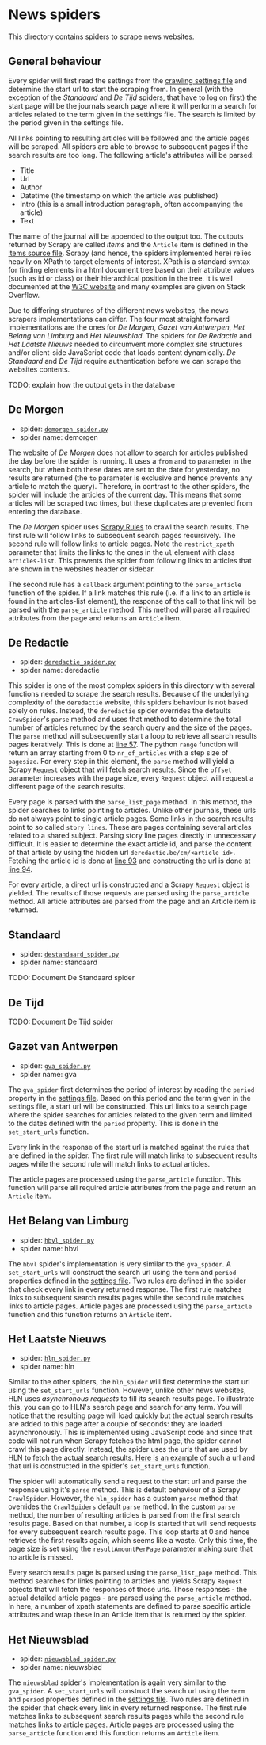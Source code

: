 # News spiders

This directory contains spiders to scrape news websites.

## General behaviour

Every spider will first read the settings from the [crawling settings file](../crawling_settings.json) and determine the
start url to start the scraping from. In general (with the exception of the *Standaard* and *De Tijd* spiders, that have
to log on first) the start page will be the journals search page where it will perform a search for articles related to
the term given in the settings file. The search is limited by the period given in the settings file.

All links pointing to resulting articles will be followed and the article pages will be scraped. All spiders are able to
browse to subsequent pages if the search results are too long. The following article's attributes will be parsed:

* Title
* Url
* Author
* Datetime (the timestamp on which the article was published)
* Intro (this is a small introduction paragraph, often accompanying the article)
* Text

The name of the journal will be appended to the output too. The outputs returned by Scrapy are called *items* and the
`Article` item is defined in the [items source file](../items.py). Scrapy (and hence, the spiders implemented here)
relies heavily on XPath to target elements of interest. XPath is a standard syntax for finding elements in a html
document tree based on their attribute values (such as id or class) or their hierarchical position in the tree. It is
well documented at the [W3C website](http://www.w3schools.com/xpath/) and many examples are given on Stack Overflow.

Due to differing structures of the different news websites, the news scrapers implementations can differ. The four most
straight forward implementations are the ones for *De Morgen*, *Gazet van Antwerpen*, *Het Belang van Limburg* and *Het
Nieuwsblad*. The spiders for *De Redactie* and *Het Laatste Nieuws* needed to circumvent more complex site structures
and/or client-side JavaScript code that loads content dynamically. *De Standaard* and *De Tijd* require authentication
before we can scrape the websites contents.

TODO: explain how the output gets in the database

## De Morgen

* spider: [`demorgen_spider.py`](./demorgen_spider.py)
* spider name: demorgen

The website of *De Morgen* does not allow to search for articles published the day before the spider is running. It uses a
`from` and `to` parameter in the search, but when both these dates are set to the date for yesterday, no results are
returned (the `to` parameter is exclusive and hence prevents any article to match the query). Therefore, in contrast to
the other spiders, the spider will include the articles of the current day. This means that some articles will be
scraped two times, but these duplicates are prevented from entering the database.

The *De Morgen* spider uses [Scrapy Rules](http://doc.scrapy.org/en/latest/topics/spiders.html?highlight=rule#crawling-rules)
 to crawl the search results. The first rule will follow
links to subsequent search pages recursively. The second rule will follow links to article pages. Note the
`restrict_xpath` parameter that limits the links to the ones in the `ul` element with class `articles-list`. This
prevents the spider from following links to articles that are shown in the websites header or sidebar.

The second rule has a `callback` argument pointing to the `parse_article` function of the spider. If a link matches this
rule (i.e. if a link to an article is found in the articles-list element), the response of the call to that link will
be parsed with the `parse_article` method. This method will parse all required attributes from the page and returns an
`Article` item.

## De Redactie

* spider: [`deredactie_spider.py`](./deredactie_spider.py)
* spider name: deredactie

This spider is one of the most complex spiders in this directory with several functions needed to scrape the search
results. Because of the underlying complexity of the `deredactie` website, this spiders behaviour is not based solely on
rules. Instead, the `deredactie` spider overrides the defaults `CrawSpider`'s `parse` method and uses that method to
determine the total number of articles returned by the search query and the size of the pages. The `parse` method will
subsequently start a loop to retrieve all search results pages iteratively. This is done at [line
57](./deredactie_spider.py#L57). The python `range` function will return an array starting from 0 to `nr_of_articles`
with a step size of `pagesize`. For every step in this element, the `parse` method will yield a Scrapy `Request` object
that will fetch search results. Since the `offset` parameter increases with the page size, every `Request` object will
request a different page of the search results.

Every page is parsed with the `parse_list_page` method. In this method, the spider searches to links pointing to
articles. Unlike other journals, these urls do not always point to single article pages. Some links in the search
results point to so called `story lines`. These are pages containing several articles related to a shared subject.
Parsing story line pages directly in unnecessary difficult. It is easier to determine the exact article id, and parse
the content of that article by using the hidden url `deredactie.be/cm/<article id>`. Fetching the article id is done at
[line 93](./deredactie_spider.py#L93) and constructing the url is done at [line 94](./deredactie_spider.py#L94).

For every article, a direct url is constructed and a Scrapy `Request` object is yielded. The results of those requests
are parsed using the `parse_article` method. All article attributes are parsed from the page and an Article item is
returned.

## Standaard

* spider: [`destandaard_spider.py`](./destandaard_spider.py)
* spider name: standaard

TODO: Document De Standaard spider

## De Tijd

TODO: Document De Tijd spider

## Gazet van Antwerpen

* spider: [`gva_spider.py`](gva_spider.py)
* spider name: gva

The `gva_spider` first determines the period of interest by reading the `period` property in the
[settings file](../crawling_settings.json). Based on this period and the term given in the settings file, a start url
will be constructed. This url links to a search page where the spider searches for articles related to the given term
and limited to the dates defined with the `period` property. This is done in the `set_start_urls` function.

Every link in the response of the start url is matched against the rules that are defined in the spider. The first rule
will match links to subsequent results pages while the second rule will match links to actual articles.

The article pages are processed using the `parse_article` function. This function will parse all required article
attributes from the page and return an `Article` item.

## Het Belang van Limburg

* spider: [`hbvl_spider.py`](hbvl_spider.py)
* spider name: hbvl

The `hbvl` spider's implementation is very similar to the `gva_spider`. A `set_start_urls` will construct the search url
using the `term` and `period` properties defined in the [settings file](../crawling_settings.json). Two rules are
defined in the spider that check every link in every returned response. The first rule matches links to subsequent
search results pages while the second rule matches links to article pages. Article pages are processed using the
`parse_article` function and this function returns an `Article` item.

## Het Laatste Nieuws

* spider: [`hln_spider.py`](hln_spider.py)
* spider name: hln

Similar to the other spiders, the `hln_spider` will first determine the start url using the `set_start_urls` function.
However, unlike other news websites, HLN uses *asynchronous requests* to fill its search results page. To illustrate
this, you can go to HLN's search page and search for any term. You will notice that the resulting page will load quickly
but the actual search results are added to this page after a couple of seconds: they are loaded asynchronously. This is
implemented using JavaScript code and since that code will not run when Scrapy fetches the html page, the spider
cannot crawl this page directly. Instead, the spider uses the urls that are used by HLN to fetch the actual search
results. [Here is an example](http://www.hln.be/hln/article/searchResult.do?language=nl&searchValue=economie&startSearchDate=09072015&endSearchDate=13072015)
of such a url and that url is constructed in the spider's `set_start_urls` function.

The spider will automatically send a request to the start url and parse the response using it's `parse` method. This is
default behaviour of a Scrapy `CrawlSpider`. However, the `hln_spider` has a custom `parse` method that overrides the
`CrawlSpiders` default `parse` method. In the custom `parse` method, the number of resulting articles is parsed from the
first search results page. Based on that number, a loop is started that will send requests for every subsequent search
results page. This loop starts at 0 and hence retrieves the first results again, which seems like a waste. Only this
time, the page size is set using the `resultAmountPerPage` parameter making sure that no article is missed.

Every search results page is parsed using the `parse_list_page` method. This method searches for links pointing to
articles and yields Scrapy `Request` objects that will fetch the responses of those urls. Those responses - the actual
detailed article pages - are parsed using the `parse_article` method. In here, a number of xpath statements are defined
to parse specific article attributes and wrap these in an Article item that is returned by the spider.

## Het Nieuwsblad

* spider: [`nieuwsblad_spider.py`](nieuwsblad_spider.py)
* spider name: nieuwsblad

The `nieuwsblad` spider's implementation is again very similar to the `gva_spider`. A `set_start_urls` will construct
the search url using the `term` and `period` properties defined in the [settings file](../crawling_settings.json). Two
rules are defined in the spider that check every link in every returned response. The first rule matches links to
subsequent search results pages while the second rule matches links to article pages. Article pages are processed using
the `parse_article` function and this function returns an `Article` item.
